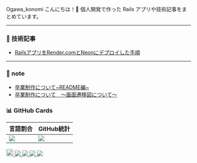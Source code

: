 Ogawa_konomi
こんにちは！👋
個人開発で作った Rails アプリや技術記事をまとめています。

---


### 📝 技術記事
- [RailsアプリをRender.comとNeonにデプロイした手順](https://qiita.com/xxxx/items/xxxxxx)


---


### 📝 note
- [卒業制作について~README編~](https://note.com/proper_koxrtx/n/n01b649292729?from=notice)
- [卒業制作について　〜画面遷移図について〜](https://note.com/proper_koxrtx/n/na011eb4ef22c)

### 📊 GitHub Cards

| 言語割合 | GitHub統計 |
|----------|------------|
| ![](https://github-profile-summary-cards.vercel.app/api/cards/repos-per-language?username=koxrtx&theme=tokyonight) | ![](https://github-profile-summary-cards.vercel.app/api/cards/stats?username=koxrtx&theme=tokyonight) |

<p align="left">
  <!-- GitHub プロフィールビュー数 -->
  <a href="https://github.com/koxrtx">
    <img height="20" src="https://komarev.com/ghpvc/?username=koxrtx&color=yellow" />
  </a>
  <!-- Qiita 投稿数 -->
  <a href="http://qiita.com/koxrtx">
    <img src="https://img.shields.io/badge/dynamic/json?color=0abde3&label=Qiita%20posts&query=%24.items.length&url=https%3A%2F%2Fqiita.com%2Fkoxrtx%2Fitems.json" />
    <img src="https://img.shields.io/badge/dynamic/json?color=1E90FF&label=Qiita%20posts&query=%24.items.length&url=https%3A%2F%2Fqiita.com%2Fkoxrtx%2Fitems.json" />
    <img src="https://img.shields.io/badge/dynamic/json?color=4169E1&label=Qiita%20posts&query=%24.items.length&url=https%3A%2F%2Fqiita.com%2Fkoxrtx%2Fitems.json" />
    <img src="https://img.shields.io/badge/dynamic/json?color=1E90FF&label=Qiita%20posts&query=%24.items.length&url=https%3A%2F%2Fqiita.com%2Fkoxrtx%2Fitems.json&style=for-the-badge" />
  </a>
</p>
